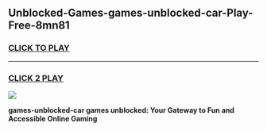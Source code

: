 
## Unblocked-Games-games-unblocked-car-Play-Free-8mn81
<h3>
<a href="https://premium76.site?title=games-unblocked-car&ref=20A">CLICK TO PLAY</a></h3>
<hr>

<h3>
<a href="https://premium76.site?title=games-unblocked-car&ref=20A">CLICK 2 PLAY</a>
  
</h3>

<a href="https://premium76.site?title=games-unblocked-car&ref=20A"><img src="https://clearcache.store/games.png"></a>


**games-unblocked-car games unblocked: Your Gateway to Fun and Accessible Online Gaming**
